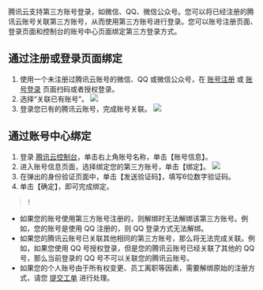 
腾讯云支持第三方账号登录，如微信、QQ、微信公众号。您可以将已经注册的腾讯云账号关联第三方账号，从而使用第三方账号进行登录。您可以账号注册页面、登录页面和控制台的账号中心页面绑定第三方登录方式。



## 通过注册或登录页面绑定
1. 使用一个未注册过腾讯云账号的微信、QQ 或微信公众号，在 [账号注册](https://cloud.tencent.com/register) 或 [账号登录](https://cloud.tencent.com/login) 页面扫码或者授权登录。
2. 选择“关联已有账号”。
![](https://main.qcloudimg.com/raw/80cb5ffd1e4140666748047d10b2f00c.png)
3. 登录您已有的腾讯云账号，完成账号关联。
![](https://main.qcloudimg.com/raw/349122031c40b0135ff455aef6b736a6.png)



## 通过账号中心绑定
1. 登录 [腾讯云控制台](https://console.cloud.tencent.com)，单击右上角账号名称，单击【账号信息】。
2. 进入账号信息页面，选择绑定您的第三方账号，单击【绑定】。
![](https://main.qcloudimg.com/raw/da28d7fa9996a752e9c99451afdc2159.jpg)
3. 在弹出的身份验证页面中，单击【发送验证码】，填写6位数字验证码。
4. 单击【确定】，即可完成绑定。


>!
- 如果您的账号使用第三方账号注册的，则解绑时无法解绑该第三方账号。例如，您的账号是使用 QQ 注册的，则 QQ 登录方式无法解绑。
- 如果您的腾讯云账号已关联其他相同的第三方账号，那么将无法完成关联。例如，如果您使用 QQ 号授权登录，但是您的腾讯云账号已经关联了其他的 QQ 号，那么当前登录的 QQ 号不可以关联您的腾讯云账号。
- 如果您的个人账号由于所有权变更、员工离职等因素，需要解绑原始的注册方式，请您 [提交工单](https://console.cloud.tencent.com/workorder/category) 进行处理。


